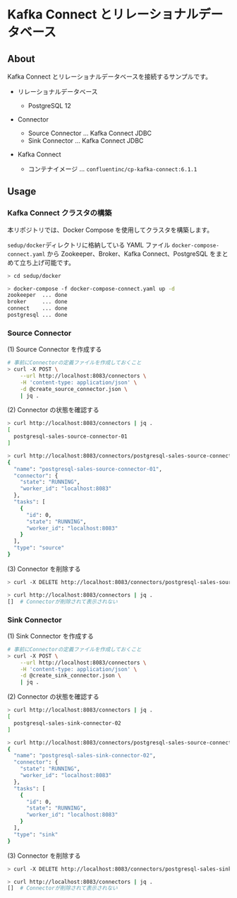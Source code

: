 # Kafka Connect とリレーショナルデータベース

## About

Kafka Connect とリレーショナルデータベースを接続するサンプルです。

- リレーショナルデータベース

  - PostgreSQL 12

- Connector

  - Source Connector ... Kafka Connect JDBC
  - Sink Connector ... Kafka Connect JDBC

- Kafka Connect
  - コンテナイメージ ... `confluentinc/cp-kafka-connect:6.1.1`

## Usage

### Kafka Connect クラスタの構築

本リポジトリでは、Docker Compose を使用してクラスタを構築します。

`sedup/docker`ディレクトリに格納している YAML ファイル `docker-compose-connect.yaml` から Zookeeper、Broker、Kafka Connect、PostgreSQL をまとめて立ち上げ可能です。

```bash
> cd sedup/docker

> docker-compose -f docker-compose-connect.yaml up -d
zookeeper  ... done
broker     ... done
connect    ... done
postgresql ... done
```

### Source Connector

(1) Source Connector を作成する

```bash
# 事前にConnectorの定義ファイルを作成しておくこと
> curl -X POST \
    --url http://localhost:8083/connectors \
    -H 'content-type: application/json' \
    -d @create_source_connector.json \
    | jq .
```

(2) Connector の状態を確認する

```bash
> curl http://localhost:8083/connectors | jq .
[
  postgresql-sales-source-connector-01
]

> curl http://localhost:8083/connectors/postgresql-sales-source-connector-01/status | jq .
{
  "name": "postgresql-sales-source-connector-01",
  "connector": {
    "state": "RUNNING",
    "worker_id": "localhost:8083"
  },
  "tasks": [
    {
      "id": 0,
      "state": "RUNNING",
      "worker_id": "localhost:8083"
    }
  ],
  "type": "source"
}
```

(3) Connector を削除する

```bash
> curl -X DELETE http://localhost:8083/connectors/postgresql-sales-source-connector-01

> curl http://localhost:8083/connectors | jq .
[]  # Connectorが削除されて表示されない
```

### Sink Connector

(1) Sink Connector を作成する

```bash
# 事前にConnectorの定義ファイルを作成しておくこと
> curl -X POST \
    --url http://localhost:8083/connectors \
    -H 'content-type: application/json' \
    -d @create_sink_connector.json \
    | jq .
```

(2) Connector の状態を確認する

```bash
> curl http://localhost:8083/connectors | jq .
[
  postgresql-sales-sink-connector-02
]

> curl http://localhost:8083/connectors/postgresql-sales-source-connector-01/status | jq .
{
  "name": "postgresql-sales-sink-connector-02",
  "connector": {
    "state": "RUNNING",
    "worker_id": "localhost:8083"
  },
  "tasks": [
    {
      "id": 0,
      "state": "RUNNING",
      "worker_id": "localhost:8083"
    }
  ],
  "type": "sink"
}
```

(3) Connector を削除する

```bash
> curl -X DELETE http://localhost:8083/connectors/postgresql-sales-sink-connector-02

> curl http://localhost:8083/connectors | jq .
[]  # Connectorが削除されて表示されない
```
